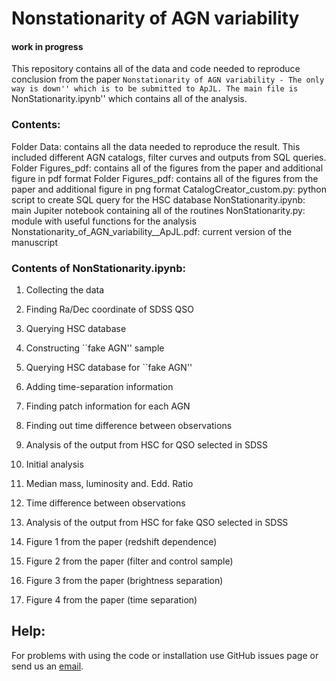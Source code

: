 # Nonstationarity of AGN variability

#### work in progress

This repository contains all of the data and code needed to reproduce conclusion from the paper ``Nonstationarity of AGN variability - The only way is down'' which is to be submitted to ApJL. The main file is ``NonStationarity.ipynb'' which contains all of the analysis.

### Contents:

Folder Data: contains all the data needed to reproduce the result. This included different AGN catalogs, filter curves and outputs from SQL queries.
Folder Figures_pdf: contains all of the figures from the paper and additional figure in pdf format
Folder Figures_pdf: contains all of the figures from the paper and additional figure in png format
CatalogCreator_custom.py: python script to create SQL query for the HSC database
NonStationarity.ipynb: main Jupiter notebook containing all of the routines
NonStationarity.py: module with useful functions for the analysis
Nonstationarity_of_AGN_variability__ApJL.pdf: current version of the manuscript

### Contents of NonStationarity.ipynb:

1. Collecting the data
1. Finding Ra/Dec coordinate of SDSS QSO
1. Querying HSC database
1. Constructing ``fake AGN'' sample
1. Querying HSC database for ``fake AGN''
1. Adding time-separation information
1. Finding patch information for each AGN
1. Finding out time difference between observations

2. Analysis of the output from HSC for QSO selected in SDSS
2. Initial analysis
2. Median mass, luminosity and. Edd. Ratio
2. Time difference between observations

3. Analysis of the output from HSC for fake QSO selected in SDSS
4. Figure 1 from the paper (redshift dependence)
5. Figure 2 from the paper (filter and control sample)
6. Figure 3 from the paper (brightness separation)
7. Figure 4 from the paper (time separation)


## Help:

For problems with using the code or installation use GitHub issues page or send us an [email](mailto:ncaplar@princeton.edu).